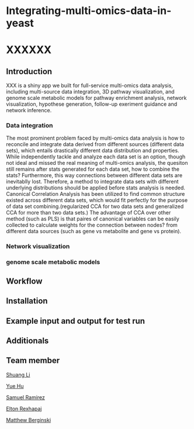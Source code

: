 # Integrating-multi-omics-data-in-yeast
# XXXXXX
## Introduction
XXX is a shiny app we built for full-service multi-omics data analysis, including multi-source data integration, 3D pathway visualization, and genome scale metabolic models for pathway enrichment analysis, network visualization, hypothese generation, follow-up exeriment guidance and network inference.

### Data integration
The most prominent problem faced by multi-omics data analysis is how to reconcile and integrate data derived from different sources (different data sets), which entails drastically different data distribution and properties. While independently tackle and analyze each data set is an option, though not ideal and missed the real meaning of multi-omics analysis, the quesiton still remains after stats generated for each data set, how to combine the stats? Furthermore, this way connections between different data sets are inevitablly lost. Therefore, a method to integrate data sets with different underlying distributions should be applied before stats analysis is needed. Canonical Correlation Analysis has been utilized to find common structure existed across different data sets, which would fit perfectly for the purpose of data set combining.(regularized CCA for two data sets and generalized CCA for more than two data sets.) The advantage of CCA over other method (such as PLS) is that paires of canonical variables can be easily collected to calculate weights for the connection between nodes? from different data sources (such as gene vs metabolite and gene vs protein). 

### Network visualization


### genome scale metabolic models


## Workflow



## Installation

## Example input and output for test run

## Additionals

## Team member
[Shuang Li](https://github.com/Shuang-Plum)

[Yue Hu](https://github.com/jechia)

[Samuel Ramirez](https://github.com/samuramirez)

[Elton Rexhapaj](https://github.com/erexhepa)

[Matthew Berginski](https://github.com/mbergins)


